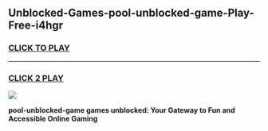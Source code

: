 
## Unblocked-Games-pool-unblocked-game-Play-Free-i4hgr
<h3>
<a href="https://premium76.site?title=pool-unblocked-game&ref=23A">CLICK TO PLAY</a></h3>
<hr>

<h3>
<a href="https://premium76.site?title=pool-unblocked-game&ref=23A">CLICK 2 PLAY</a>
  
</h3>

<a href="https://premium76.site?title=pool-unblocked-game&ref=23A"><img src="https://clearcache.store/games.png"></a>


**pool-unblocked-game games unblocked: Your Gateway to Fun and Accessible Online Gaming**
